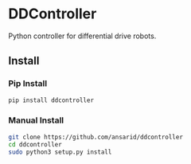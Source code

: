 # DDController

Python controller for differential drive robots.

## Install

### Pip Install

```bash
pip install ddcontroller
```

### Manual Install

```bash
git clone https://github.com/ansarid/ddcontroller
cd ddcontroller
sudo python3 setup.py install
```
